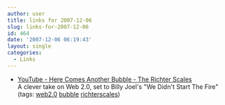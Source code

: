 ```yaml
---
author: user
title: links for 2007-12-06
slug: links-for-2007-12-06
id: 464
date: '2007-12-06 06:19:43'
layout: single
categories:
  - Links
---
```


*   [YouTube - Here Comes Another Bubble - The Richter Scales](http://www.youtube.com/watch?v=fi4fzvQ6I-o)  
    A clever take on Web 2.0, set to Billy Joel's "We Didn't Start The Fire"  
    (tags: [web2.0](http://del.icio.us/superpat/web2.0) [bubble](http://del.icio.us/superpat/bubble) [richterscales](http://del.icio.us/superpat/richterscales))  
